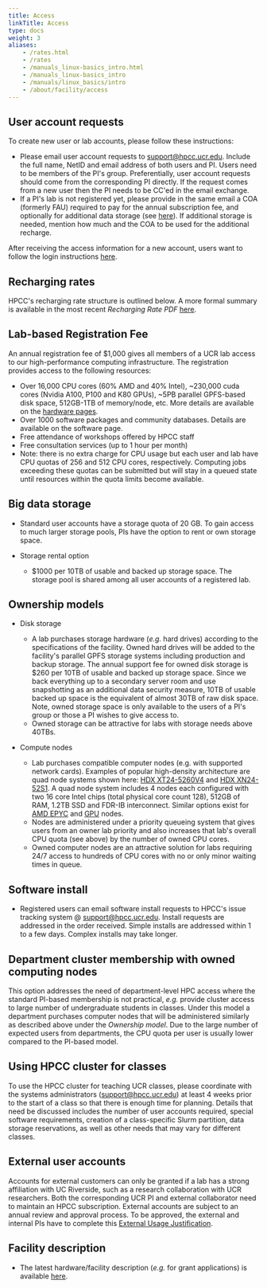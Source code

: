 ```yaml
---
title: Access
linkTitle: Access
type: docs
weight: 3
aliases:
    - /rates.html
    - /rates
    - /manuals_linux-basics_intro.html
    - /manuals_linux-basics_intro
    - /manuals/linux_basics/intro
    - /about/facility/access
---
```


## User account requests

To create new user or lab accounts, please follow these instructions:

* Please email user account requests to [support@hpcc.ucr.edu](mailto:support@hpcc.ucr.edu). Include the full name, NetID and email address of both users and PI. Users need to be members of the PI's group. Preferentially, user account requests should come from the corresponding PI directly. If the request comes from a new user then the PI needs to be CC'ed in the email exchange. 
* If a PI's lab is not registered yet, please provide in the same email a COA (formerly FAU) required to pay for the annual subscription fee, and optionally for additional data storage (see [here](https://hpcc.ucr.edu/about/overview/access/#recharging-rates)). If additional storage is needed, mention how much and the COA to be used for the additional recharge.  

After receiving the access information for a new account, users want to follow the login instructions [here](/manuals/login).

## Recharging rates

HPCC's recharging rate structure is outlined below. A more formal summary is available in the most recent _Recharging Rate PDF_ [here](/about/facility/rates). 

## Lab-based Registration Fee

An annual registration fee of $1,000 gives all members of a UCR lab access to our high-performance computing infrastructure.
The registration provides access to the following resources: 

  * Over 16,000 CPU cores (60% AMD and 40% Intel), ~230,000 cuda cores (Nvidia A100, P100 and K80 GPUs), ~5PB parallel GPFS-based disk space, 512GB-1TB of memory/node, etc. More details are available on the [hardware pages](https://hpcc.ucr.edu/about/hardware/).
  * Over 1000 software packages and community databases. Details are available on the software page.
  * Free attendance of workshops offered by HPCC staff
  * Free consultation services (up to 1 hour per month)
  * Note: there is no extra charge for CPU usage but each user and lab have CPU quotas of 256 and 512 CPU cores, respectively. Computing jobs exceeding these quotas can be submitted but will stay in a queued state until resources within the quota limits become available. 

## Big data storage

* Standard user accounts have a storage quota of 20 GB. To gain access to much larger storage pools, PIs have the option to rent or own storage space.
* Storage rental option
    
    * $1000 per 10TB of usable and backed up storage space. The storage pool is shared among all user accounts of a registered lab.
 
## Ownership models

* Disk storage
        
    * A lab purchases storage hardware (_e.g._ hard drives) according to the specifications of the facility. Owned hard drives will be added to the facility's parallel GPFS storage systems including production and backup storage. The annual support fee for owned disk storage is $260 per 10TB of usable and backed up storage space. Since we back everything up to a secondary server room and use snapshotting as an additional data security measure, 10TB of usable backed up space is the equivalent of almost 30TB of raw disk space. Note, owned storage space is only available to the users of a PI's group or those a PI wishes to give access to.
    * Owned storage can be attractive for labs with storage needs above 40TBs.

* Compute nodes
        
    * Lab purchases compatible computer nodes (e.g. with supported network cards). Examples of popular high-density architecture are quad node systems shown here: [HDX XT24-5260V4](http://www.thinkmate.com/system/hdx-xt24-5260v4-sas3) and [HDX XN24-52S1](https://www.thinkmate.com/system/hdx-xn24-52s1). A quad node system includes 4 nodes each configured with two 16 core Intel chips (total physical core count 128), 512GB of RAM, 1.2TB SSD and FDR-IB interconnect. Similar options exist for [AMD EPYC](https://www.gigabyte.com/us/Enterprise/High-Density-Server) and [GPU](https://www.thinkmate.com/systems/servers/gpx) nodes. 
    * Nodes are administered under a priority queueing system that gives users from an owner lab priority and also increases that lab's overall CPU quota (see above) by the number of owned CPU cores.
    * Owned computer nodes are an attractive solution for labs requiring 24/7 access to hundreds of CPU cores with no or only minor waiting times in queue.

## Software install

* Registered users can email software install requests to HPCC's issue tracking system @ [support@hpcc.ucr.edu](mailto:support@hpcc.ucr.edu). Install requests are addressed in the order received. Simple installs are addressed within 1 to a few days. Complex installs may take longer.

<!---
## Startup packages for new PIs
Startup packages are available for variable numbers and architectures of HPC nodes and storage amounts. This includes the following components:

Standard startup packages in the amount of $20K (N=1), $30K (N=2), $40K (N=3)
and so on are available. Note: N refers to the number of HPC nodes below. The
cost for these packages can be covered by the initial complement of new PIs. 

* N HPC node(s): owned by lab for 5 yrs and administered under priority queueing model. After this time the node becomes part of the shared HPCC cluster resources. 

    * Each node with 32* Intel CPU cores (64* logical cores), 512GB RAM and Infiniband interconnect. *The core numbers might nearly double when newer and less expensive Intel chip sets will be released this year. However, the per node cost may be subject to rapid changes (e.g the cost of RAM has increased by several fold in last year).
    * Alternative node architecture (_e.g._ GPU) are available upon request
* Owned HPC nodes with various CPU/GPU architectures, RAM and SSD specifications. Pricing is comptetitive, but will greatly depend on the current market value of HPC components, custom configurations and discounts provided by vendors. 
* Rented big data storage @ $1000 for 10TB per yr covered for 5 yrs; or owned disk storage when storage needs are above 20TB 
* HPCC subscription fee of $1000/yr covered for 5 yrs

To configure a startup HPC package, please contact the facility staff directly.
-->

## Department cluster membership with owned computing nodes

This option addresses the need of department-level HPC access where the standard 
PI-based membership is not practical, _e.g._ provide cluster access to large number of undergraduate
students in classes. Under this model a department purchases computer nodes
that will be administered similarly as described above under the _Ownership
model_. Due to the large number of expected users from departments, the
CPU quota per user is usually lower compared to the PI-based model.

## Using HPCC cluster for classes

To use the HPCC cluster for teaching UCR classes, please coordinate with the
systems administrators (support@hpcc.ucr.edu) at least 4 weeks prior to the
start of a class so that there is enough time for planning. Details that need
be discussed includes the number of user accounts required, special software
requirements, creation of a class-specific Slurm partition, data storage
reservations, as well as other needs that may vary for different classes. 

## External user accounts
Accounts for external customers can only be granted if a lab has a strong
affiliation with UC Riverside, such as a research collaboration with UCR
researchers. Both the corresponding UCR PI and external collaborator need to
maintain an HPCC subscription. External accounts are subject to an annual
review and approval process. To be approved, the external and internal PIs have
to complete this [External Usage Justification](https://bit.ly/32O1lC9).

## Facility description

   * The latest hardware/facility description (_e.g._ for grant applications) is available [here](https://goo.gl/43eOwQ).

